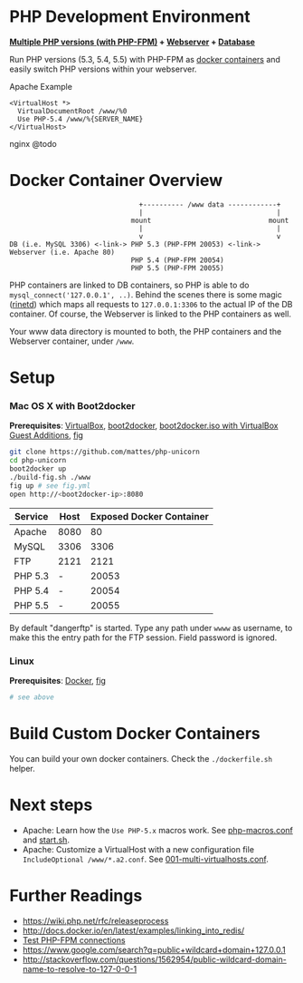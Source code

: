 PHP Development Environment
===========================

__[Multiple PHP versions (with PHP-FPM)](https://github.com/mattes/php-unicorn/tree/master/php) + [Webserver](https://github.com/mattes/php-unicorn/tree/master/http) + [Database](https://github.com/mattes/php-unicorn/tree/master/db)__


Run PHP versions (5.3, 5.4, 5.5) with PHP-FPM as [docker containers](http://www.docker.io)
and easily switch PHP versions within your webserver.

Apache Example
```
<VirtualHost *>
  VirtualDocumentRoot /www/%0
  Use PHP-5.4 /www/%{SERVER_NAME}
</VirtualHost>
```
nginx @todo


Docker Container Overview
=========================

```
                                +---------- /www data ------------+
                                |                                 |
                              mount                             mount    
                                |                                 |
                                v                                 v
DB (i.e. MySQL 3306) <-link-> PHP 5.3 (PHP-FPM 20053) <-link-> Webserver (i.e. Apache 80)
                              PHP 5.4 (PHP-FPM 20054)
                              PHP 5.5 (PHP-FPM 20055) 
```                          


PHP containers are linked to DB containers, so PHP is able to do ``mysql_connect('127.0.0.1', ..)``. 
Behind the scenes there is some magic ([rinetd](http://www.lenzg.net/rinetd/rinetd.html)) which maps all requests to ``127.0.0.1:3306`` to the actual IP of the DB container. 
Of course, the Webserver is linked to the PHP containers as well. 

Your www data directory is mounted to both, the PHP containers and the Webserver container, under ``/www``.


Setup
=====

### Mac OS X with Boot2docker

__Prerequisites__: [VirtualBox](https://www.virtualbox.org), [boot2docker](http://boot2docker.github.io),
[boot2docker.iso with VirtualBox Guest Additions](https://medium.com/boot2docker-lightweight-linux-for-docker/boot2docker-together-with-virtualbox-guest-additions-da1e3ab2465c),
[fig](http://orchardup.github.io/fig)

```bash
git clone https://github.com/mattes/php-unicorn
cd php-unicorn
boot2docker up
./build-fig.sh ./www
fig up # see fig.yml
open http://<boot2docker-ip>:8080
```

Service | Host | Exposed Docker Container
--------|------|-------------------------
Apache  | 8080 | 80
MySQL   | 3306 | 3306
FTP     | 2121 | 2121
PHP 5.3 | -    | 20053          
PHP 5.4 | -    | 20054          
PHP 5.5 | -    | 20055     

By default "dangerftp" is started. Type any path under ``wwww`` as username,
to make this the entry path for the FTP session. Field password is ignored.


### Linux

__Prerequisites__: [Docker](http://www.docker.io), [fig](http://orchardup.github.io/fig)

```bash
# see above
```



Build Custom Docker Containers
==============================

You can build your own docker containers. Check the ``./dockerfile.sh`` helper.


Next steps
==========

 * Apache: Learn how the ``Use PHP-5.x`` macros work. See [php-macros.conf](https://github.com/mattes/php-unicorn/blob/master/http/apache/php-macros.conf) and [start.sh](https://github.com/mattes/php-unicorn/blob/master/http/apache/start.sh).
 * Apache: Customize a VirtualHost with a new configuration file ```IncludeOptional /www/*.a2.conf```. See [001-multi-virtualhosts.conf](https://github.com/mattes/php-unicorn/blob/master/http/apache/001-multi-virtualhosts.conf).


Further Readings
================
 * https://wiki.php.net/rfc/releaseprocess
 * http://docs.docker.io/en/latest/examples/linking_into_redis/
 * [Test PHP-FPM connections](https://gist.github.com/mattes/7488172)
 * https://www.google.com/search?q=public+wildcard+domain+127.0.0.1
 * http://stackoverflow.com/questions/1562954/public-wildcard-domain-name-to-resolve-to-127-0-0-1

